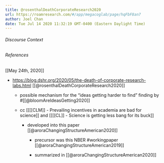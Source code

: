 ```yaml
---
title: @rosenthalDeathCorporateResearch2020
url: https://roamresearch.com/#/app/megacoglab/page/hqFbF8an7
author: Joel Chan
date: Tue Jul 14 2020 11:32:19 GMT-0400 (Eastern Daylight Time)
---
```




###### Discourse Context



###### References

[[May 24th, 2020]]

- https://blog.dshr.org/2020/05/the-death-of-corporate-research-labs.html [[@rosenthalDeathCorporateResearch2020]]

    - possible mechanism for the “ideas getting harder to find” finding by #[[@bloomAreIdeasGetting2020]]

    - cc [[[[CLM]] - Prevailing incentives in academia are bad for science]] and [[[[CL]] - Science is getting less bang for its buck]]

        - developed into this paper [[@aroraChangingStructureAmerican2020]]

            - precursor was this NBER #workingpaper [[@aroraChangingStructureAmerican2019]]

            - summarized in [[@aroraChangingStructureAmerican2020]]
